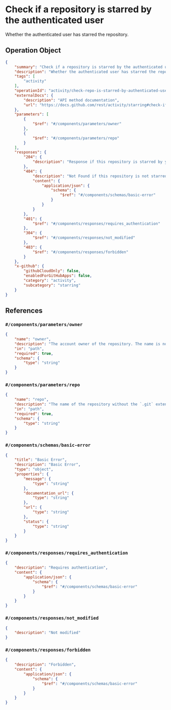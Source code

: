 # Check if a repository is starred by the authenticated user

Whether the authenticated user has starred the repository.

## Operation Object

```json
{
    "summary": "Check if a repository is starred by the authenticated user",
    "description": "Whether the authenticated user has starred the repository.",
    "tags": [
        "activity"
    ],
    "operationId": "activity/check-repo-is-starred-by-authenticated-user",
    "externalDocs": {
        "description": "API method documentation",
        "url": "https://docs.github.com/rest/activity/starring#check-if-a-repository-is-starred-by-the-authenticated-user"
    },
    "parameters": [
        {
            "$ref": "#/components/parameters/owner"
        },
        {
            "$ref": "#/components/parameters/repo"
        }
    ],
    "responses": {
        "204": {
            "description": "Response if this repository is starred by you"
        },
        "404": {
            "description": "Not Found if this repository is not starred by you",
            "content": {
                "application/json": {
                    "schema": {
                        "$ref": "#/components/schemas/basic-error"
                    }
                }
            }
        },
        "401": {
            "$ref": "#/components/responses/requires_authentication"
        },
        "304": {
            "$ref": "#/components/responses/not_modified"
        },
        "403": {
            "$ref": "#/components/responses/forbidden"
        }
    },
    "x-github": {
        "githubCloudOnly": false,
        "enabledForGitHubApps": false,
        "category": "activity",
        "subcategory": "starring"
    }
}
```

## References

### `#/components/parameters/owner`

```json
{
    "name": "owner",
    "description": "The account owner of the repository. The name is not case sensitive.",
    "in": "path",
    "required": true,
    "schema": {
        "type": "string"
    }
}
```

### `#/components/parameters/repo`

```json
{
    "name": "repo",
    "description": "The name of the repository without the `.git` extension. The name is not case sensitive.",
    "in": "path",
    "required": true,
    "schema": {
        "type": "string"
    }
}
```

### `#/components/schemas/basic-error`

```json
{
    "title": "Basic Error",
    "description": "Basic Error",
    "type": "object",
    "properties": {
        "message": {
            "type": "string"
        },
        "documentation_url": {
            "type": "string"
        },
        "url": {
            "type": "string"
        },
        "status": {
            "type": "string"
        }
    }
}
```

### `#/components/responses/requires_authentication`

```json
{
    "description": "Requires authentication",
    "content": {
        "application/json": {
            "schema": {
                "$ref": "#/components/schemas/basic-error"
            }
        }
    }
}
```

### `#/components/responses/not_modified`

```json
{
    "description": "Not modified"
}
```

### `#/components/responses/forbidden`

```json
{
    "description": "Forbidden",
    "content": {
        "application/json": {
            "schema": {
                "$ref": "#/components/schemas/basic-error"
            }
        }
    }
}
```